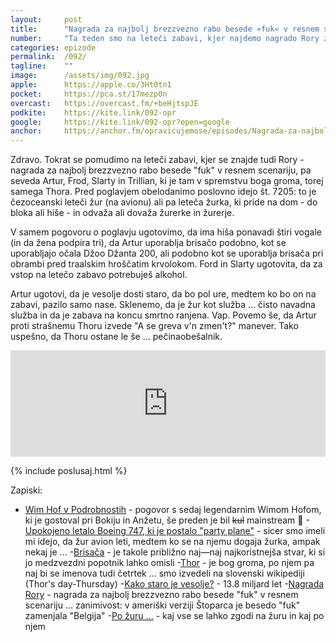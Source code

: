 ```yaml
---
layout: 	post
title:  	"Nagrada za najbolj brezzvezno rabo besede »fuk« v resnem scenariju"
number: 	"Ta teden smo na leteči zabavi, kjer najdemo nagrado Rory za najbolj brezvezno rabo besede »fuk« v resnem scenariju. Trillian najde Thora. Thor pa vrata."
categories:	epizode
permalink:	/092/
tagline: 	""
image:		/assets/img/092.jpg
apple:		https://apple.co/3Ht0tn1
pocket:		https://pca.st/17mezp0n
overcast:	https://overcast.fm/+beHjtspJE
podkite:	https://kite.link/092-opr
google:		https://kite.link/092-opr?open=google
anchor:		https://anchor.fm/opravicujemose/episodes/Nagrada-za-najbolj-brezzvezno-rabo-besede-fuk-v-resnem-scenariju-e1f0b8v
---
```


Zdravo. Tokrat se pomudimo na leteči zabavi, kjer se znajde tudi Rory - nagrada za najbolj brezzvezno rabo besede "fuk" v resnem scenariju, pa seveda Artur, Frod, Slarty in Trillian, ki je tam v spremstvu boga groma, torej samega Thora. Pred poglavjem obelodanimo poslovno idejo št. 7205: to je čezoceanski leteči žur (na avionu) ali pa leteča žurka, ki pride na dom - do bloka ali hiše - in odvaža ali dovaža žurerke in žurerje. 

V samem pogovoru o poglavju ugotovimo, da ima hiša ponavadi štiri vogale (in da žena podpira tri), da Artur uporablja brisačo podobno, kot se uporabljajo očala Džoo Džanta 200, ali podobno kot se uporablja brisača pri obrambi pred traalskim hroščatim krvolokom. Ford in Slarty ugotovita, da za vstop na letečo zabavo potrebuješ alkohol. 

Artur ugotovi, da je vesolje dosti staro, da bo pol ure, medtem ko bo on na zabavi, pazilo samo nase. Sklenemo, da je žur kot služba ... čisto navadna služba in da je zabava na koncu smrtno ranjena. Vap. Povemo še, da Artur proti strašnemu Thoru izvede "A se greva v'n zmen't?" manever. Tako uspešno, da Thoru ostane le še ... pečinaobešalnik. 

<iframe src="https://www.listennotes.com/podcasts/opravičujemo-se-za/nagrada-za-najbolj-Eo_tKCMekBA/embed/" height="170px" width="100%" style="width: 1px; min-width: 100%;" loading="lazy" frameborder="0" scrolling="no"></iframe> 

{% include poslusaj.html %}

Zapiski:
- [Wim Hof v Podrobnostih](https://apparatus.si/060pod/) - pogovor s sedaj legendarnim Wimom Hofom, ki je gostoval pri Bokiju in Anžetu, še preden je bil ~~kul~~ mainstream 💪
-[Upokojeno letalo Boeing 747, ki je postalo "party plane"](https://edition.cnn.com/travel/article/british-airways-jet-transformed-into-party-plane/index.html) - sicer smo imeli mi idejo, da žur avion leti, medtem ko se na njemu dogaja žurka, ampak nekaj je ...
-[Brisača](http://www.zvpl.com/42/clanki/brisaca-stoparski-vodnik/) - je takole približno naj—naj najkoristnejša stvar, ki si jo medzvezdni popotnik lahko omisli
-[Thor](https://sl.wikipedia.org/wiki/Thor) - je bog groma, po njem pa naj bi se imenova tudi četrtek ... smo izvedeli na slovenski wikipediji (Thor's day-Thursday)
-[Kako staro je vesolje?](https://en.wikipedia.org/wiki/Age_of_the_universe) - 13.8 miljard let 
-[Nagrada Rory](https://hitchhikers.fandom.com/wiki/Rory_Award) - nagrada za najbolj brezzvezno rabo besede "fuk" v resnem scenariju ... zanimivost: v ameriški verziji Štoparca je besedo "fuk" zamenjala "Belgija"
-[Po žuru ...](http://www.zvpl.com/42/clanki/po-zuru/) - kaj vse se lahko zgodi na žuru in kaj po njem 